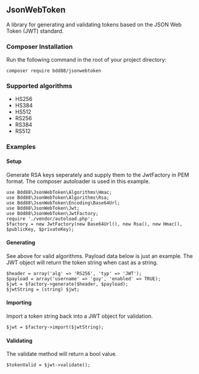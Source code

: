 ## JsonWebToken
A library for generating and validating tokens based on the JSON Web Token (JWT) standard.

### Composer Installation
Run the following command in the root of your project directory:
```
composer require bdd88/jsonwebtoken
```

### Supported algorithms
+ HS256
+ HS384
+ HS512
+ RS256
+ RS384
+ RS512

### Examples

#### Setup
Generate RSA keys seperately and supply them to the JwtFactory in PEM format.
The composer autoloader is used in this example.
```
use Bdd88\JsonWebToken\Algorithms\Hmac;
use Bdd88\JsonWebToken\Algorithms\Rsa;
use Bdd88\JsonWebToken\Encoding\Base64Url;
use Bdd88\JsonWebToken\Jwt;
use Bdd88\JsonWebToken\JwtFactory;
require './vendor/autoload.php';
$factory = new JwtFactory(new Base64Url(), new Rsa(), new Hmac(), $publicKey, $privateKey);
```

#### Generating
See above for valid algorithms. Payload data below is just an example.
The JWT object will return the token string when cast as a string.
```
$header = array('alg' => 'RS256', 'typ' => 'JWT');
$payload = array('username' => 'guy', 'enabled' => TRUE);
$jwt = $factory->generate($header, $payload);
$jwtString = (string) $jwt;
```

#### Importing
Import a token string back into a JWT object for validation.
```
$jwt = $factory->import($jwtString);
```

#### Validating
The validate method will return a bool value.
```
$tokenValid = $jwt->validate();
```